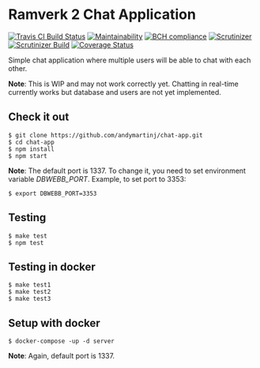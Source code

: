 Ramverk 2 Chat Application
==============

[![Travis CI Build Status](https://api.travis-ci.org/andymartinj/chat-app.svg?branch=master)](https://travis-ci.org/andymartinj/chat-app)
[![Maintainability](https://api.codeclimate.com/v1/badges/40eeb6fc02893c2dfda2/maintainability)](https://codeclimate.com/github/andymartinj/chat-app/maintainability)
[![BCH compliance](https://bettercodehub.com/edge/badge/andymartinj/chat-app?branch=master)](https://bettercodehub.com/)
[![Scrutinizer](https://scrutinizer-ci.com/g/andymartinj/chat-app/badges/quality-score.png?b=master)](https://scrutinizer-ci.com/g/andymartinj/chat-app/?branch=master)
[![Scrutinizer Build](https://scrutinizer-ci.com/g/andymartinj/chat-app/badges/build.png?b=master)](https://scrutinizer-ci.com/g/andymartinj/chat-app/?branch=master)
[![Coverage Status](https://coveralls.io/repos/github/andymartinj/chat-app/badge.svg?branch=1.0.0)](https://coveralls.io/github/andymartinj/chat-app?branch=1.0.0)

Simple chat application where multiple users will be able to chat with each other.

**Note**: This is WIP and may not work correctly yet. Chatting in real-time currently works but database and users are not yet implemented.

## Check it out

```
$ git clone https://github.com/andymartinj/chat-app.git
$ cd chat-app
$ npm install
$ npm start
```

**Note**: The default port is 1337. To change it, you need to set environment variable *DBWEBB_PORT*. Example, to set port to 3353:

```
$ export DBWEBB_PORT=3353
```

## Testing

```
$ make test
$ npm test
```

## Testing in docker

```
$ make test1
$ make test2
$ make test3
```

## Setup with docker

```
$ docker-compose -up -d server
```

**Note**: Again, default port is 1337.
